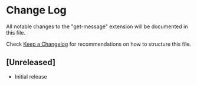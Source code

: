 # Change Log

All notable changes to the "get-message" extension will be documented in this file.

Check [Keep a Changelog](http://keepachangelog.com/) for recommendations on how to structure this file.

## [Unreleased]

- Initial release